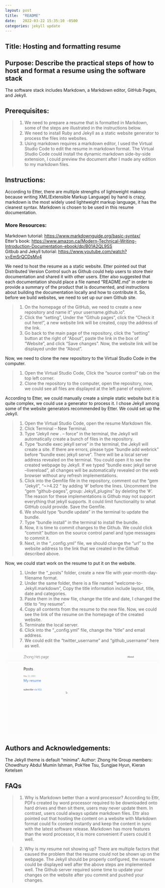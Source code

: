 ```yaml
---
layout: post
title:  "README"
date:   2022-03-22 15:35:10 -0500
categories: jekyll update
---
```

## Title: Hosting and formatting resume

## Purpose: Describe the practical steps of how to host and format a resume using the software stack
The software stack includes Markdown, a Markdown editor,
GitHub Pages, and Jekyll.

## Prerequisites: 
>1. We need to prepare a resume that is formatted in Markdown, some of the steps are illustrated in the instructions below.  
>2. We need to install Ruby and Jekyll as a static website generator to process the files into websites.  
>3. Using markdown requires a markdown editor, I used the Virtual Studio Code to edit the resume in markdown format. The Virtual Studio Code could install the dynamic markdown side-by-side extension, I could preview the document after I made any edition to my markdown files.

## Instructions:
According to Etter, there are multiple strengths of lightweight makeup because writing XML(Extensible Markup Language) by hand is crazy, markdown is the most widely used lightweight markup language, it has the cleanest syntax. Markdown is chosen to be used in this resume documentation. 

### More Resources:
Markdown tutorial: https://www.markdownguide.org/basic-syntax/  
Etter’s book: https://www.amazon.ca/Modern-Technical-Writing-Introduction-Documentation-ebook/dp/B01A2QL9SS  
Gitbub and Jekyll tutorial: https://www.youtube.com/watch?v=EmSrQCDsMv4

We need to host the resume as a static website. Etter pointed out that Distributed Version Control such as Github could help users to store their documentation and shared it with other users. Etter also suggested that each documentation should place a file named “README.md” in order to provide a summary of the product that is documented, and instructions about building the documentation locally and how to contribute it. So, before we build websites, we need to set up our own Github site.

>1. On the homepage of the GitHub, we need to create a new repository and name it” your username.github.io”.  
>2. Click the “setting”, Under the “Github pages”, click the “Check it out here!”, a new website link will be created, copy the address of the link.  
>3. Go back to the main page of the repository, click the “setting” button at the right of “About”, paste the link in the box of “Website”, and click “Save changes”. Now, the website link will be displayed under the “About”.

Now, we need to clone the new repository to the Virtual Studio Code in the computer. 

>1. Open the Virtual Studio Code, Click the “source control” tab on the top left corner.  
>2. Clone the repository to the computer, open the repository, now, we could see all files are displayed at the left panel of explorer. 

According to Etter, we could manually create a simple static website but it is quite complex, we could use a generator to process it. I chose Jekyll among some of the website generators recommended by Etter. We could set up the Jekyll.

>1. Open the Virtual Studio Code, open the resume Markdown file.
>2. Click Terminal – New Terminal.  
>3. Type “Jekyll new . – force” in the terminal, the Jekyll will automatically create a bunch of files in the repository.  
>4. Type “bundle exec jekyll serve” in the terminal, the Jekyll will create a site. If there are errors, please type “bundle add webrick” before “bundle exec jekyll serve”. There will be a local server address revealed on the terminal. You could open it to see the created webpage by Jekyll. If we typed “bundle exec jekyll serve –livereload”, all changes will be automatically revealed on the web browser without any refresh implementations.  
>5. Click into the Gemfile file in the repository, comment out the “gem “Jekyll”, “~>4.22 “ by adding ‘#’ before the lines. Uncomment the “gem “github-pages”, group: Jekyll_plugins” by deleting the ‘#’. The reason for these implementations is Github may not support everything that jekyll supports. It could limit functionality to what GitHub could provide. Save the Gemfile.  
>6. We should type “bundle update” in the terminal to update the bundle.  
>7. Type “bundle install” in the terminal to install the bundle.  
>8. Now, it is time to commit changes to the Github. We could click “commit” button on the source control panel and type messages to commit it.  
>9. Next, in the “_config.yml” file, we should change the “url” to the website address to the link that we created in the Github described above. 

Now, we could start work on the resume to put it on the website.
>1. Under the “_posts” folder, create a new file with year-month-day-filename format.  
>2. Under the same folder, there is a file named “welcome-to-Jekyll.markdown”, Copy the title information include layout, title, date and categories.
>3. Paste them in the new file, change the title and date, I changed the title to “my resume”.
>4. Copy all contents from the resume to the new file. Now, we could see the link of the resume on the homepage of the created website.  
>5. Terminate the local server.  
>6. Click into the “_config.yml” file, change the “title” and email address.   
>7. We could edit the “twitter_username” and “github_username” here as well. 

![animated resume](/assets/resume_animated.gif)

## Authors and Acknowledgements: 
The Jekyll theme is default “minima”.
Author: Zhong He
Group members: Chowdhury Abdul Mumin Ishman, PokYee Tsu, Sungjae Hyun, Kieran Ketelsen

## FAQs
>1. Why is Markdown better than a word processor?
According to Ettr, PDFs created by word processor required to be downloaded onto hard drives and then sit there, users may never update them. In contrast, users could always update markdown files. Ettr also pointed out that hosting the content on a website with Markdown format could fix content instantly and keep the content in sync with the latest software release. Markdown has more features than the word processor, it is more convenient if users could it well.

>2. Why is my resume not showing up?
There are multiple factors that caused the problem that the resume could not be shown up on the webpage. The Jekyll should be properly configured, the resume could be displayed well after the above steps are implemented well. The Github server required some time to update your changes on the website after you commit and pushed your changes.